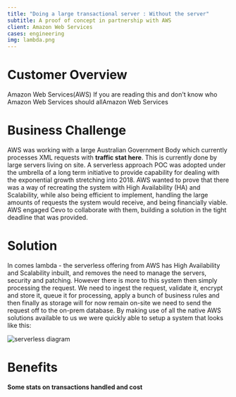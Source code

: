 ```yaml
---
title: "Doing a large transactional server : Without the server"
subtitle: A proof of concept in partnership with AWS
client: Amazon Web Services
cases: engineering
img: lambda.png
---
```


# Customer Overview

Amazon Web Services(AWS) If you are reading this and don't know who Amazon Web Services should allAmazon Web Services

# Business Challenge

AWS was working with a large Australian Government Body which currently processes XML requests with **traffic stat here**. This is currently done by large servers living on site. A serverless approach POC was adopted under the umbrella of a long term initiative to provide capability for dealing with the exponential growth stretching into 2018. AWS wanted to prove that there was a way of recreating the system with High Availability (HA) and Scalability, while also being efficient to implement, handling the large amounts of requests the system would receive, and being financially viable. AWS engaged Cevo to collaborate with them, building a solution in the tight deadline that was provided.

# Solution

In comes lambda - the serverless offering from AWS has High Availability and Scalability inbuilt, and removes the need to manage the servers, security and patching. However there is more to this system then simply processing the request. We need to ingest the request, validate it, encrypt and store it, queue it for processing, apply a bunch of business rules and then finally as storage will for now remain on-site we need to send the request off to the on-prem database. By making use of all the native AWS solutions available to us we were quickly able to setup a system that looks like this:


![serverless diagram](/img/case-study/serverless-poc.jpg)



# Benefits

**Some stats on transactions handled and cost**

